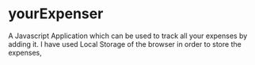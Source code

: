 # yourExpenser

A Javascript Application which can be used to track all your expenses by adding it. I have used Local Storage of the browser in order to store the expenses,
